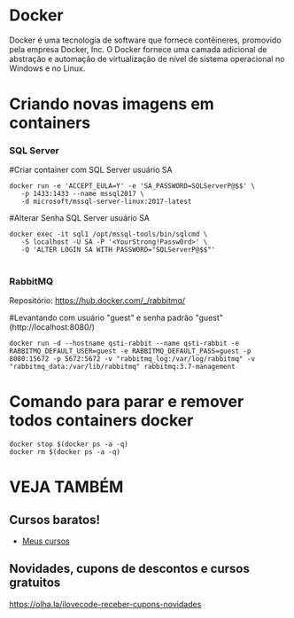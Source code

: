 # Docker
Docker é uma tecnologia de software que fornece contêineres, promovido pela empresa Docker, Inc. O Docker fornece uma camada adicional de abstração e automação de virtualização de nível de sistema operacional no Windows e no Linux.

# Criando novas imagens em containers

### SQL Server 

#Criar container com SQL Server usuário SA
```
docker run -e 'ACCEPT_EULA=Y' -e 'SA_PASSWORD=SQLServerP@$$' \
   -p 1433:1433 --name mssql2017 \
   -d microsoft/mssql-server-linux:2017-latest
```
#Alterar Senha SQL Server usuário SA

```
docker exec -it sql1 /opt/mssql-tools/bin/sqlcmd \
   -S localhost -U SA -P '<YourStrong!Passw0rd>' \
   -Q 'ALTER LOGIN SA WITH PASSWORD="SQLServerP@$$"'
```
#

### RabbitMQ
Repositório: https://hub.docker.com/_/rabbitmq/

#Levantando com usuário "guest" e senha padrão "guest" (http://localhost:8080/)

```
docker run -d --hostname qsti-rabbit --name qsti-rabbit -e RABBITMQ_DEFAULT_USER=guest -e RABBITMQ_DEFAULT_PASS=guest -p 8080:15672 -p 5672:5672 -v "rabbitmq_log:/var/log/rabbitmq" -v "rabbitmq_data:/var/lib/rabbitmq" rabbitmq:3.7-management
```

# Comando para parar e remover todos containers docker

```
docker stop $(docker ps -a -q)
docker rm $(docker ps -a -q)
```


# VEJA TAMBÉM
## Cursos baratos!
- [Meus cursos](https://olha.la/udemy)

## Novidades, cupons de descontos e cursos gratuitos
https://olha.la/ilovecode-receber-cupons-novidades

